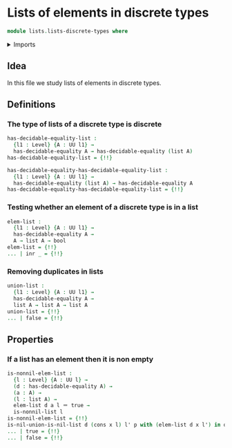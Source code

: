 # Lists of elements in discrete types

```agda
module lists.lists-discrete-types where
```

<details><summary>Imports</summary>

```agda
open import foundation.booleans
open import foundation.cartesian-product-types
open import foundation.coproduct-types
open import foundation.decidable-equality
open import foundation.decidable-types
open import foundation.dependent-pair-types
open import foundation.empty-types
open import foundation.function-types
open import foundation.identity-types
open import foundation.raising-universe-levels
open import foundation.unit-type
open import foundation.universe-levels

open import lists.lists
```

</details>

## Idea

In this file we study lists of elements in discrete types.

## Definitions

### The type of lists of a discrete type is discrete

```agda
has-decidable-equality-list :
  {l1 : Level} {A : UU l1} →
  has-decidable-equality A → has-decidable-equality (list A)
has-decidable-equality-list = {!!}

has-decidable-equality-has-decidable-equality-list :
  {l1 : Level} {A : UU l1} →
  has-decidable-equality (list A) → has-decidable-equality A
has-decidable-equality-has-decidable-equality-list = {!!}
```

### Testing whether an element of a discrete type is in a list

```agda
elem-list :
  {l1 : Level} {A : UU l1} →
  has-decidable-equality A →
  A → list A → bool
elem-list = {!!}
... | inr _ = {!!}
```

### Removing duplicates in lists

```agda
union-list :
  {l1 : Level} {A : UU l1} →
  has-decidable-equality A →
  list A → list A → list A
union-list = {!!}
... | false = {!!}
```

## Properties

### If a list has an element then it is non empty

```agda
is-nonnil-elem-list :
  {l : Level} {A : UU l} →
  (d : has-decidable-equality A) →
  (a : A) →
  (l : list A) →
  elem-list d a l ＝ true →
  is-nonnil-list l
is-nonnil-elem-list = {!!}
is-nil-union-is-nil-list d (cons x l) l' p with (elem-list d x l') in q
... | true = {!!}
... | false = {!!}
```
